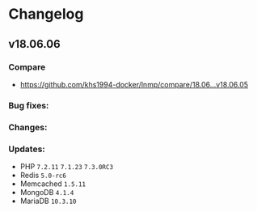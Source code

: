 # Changelog

## v18.06.06

### Compare

* https://github.com/khs1994-docker/lnmp/compare/18.06...v18.06.05

### Bug fixes:

### Changes:

### Updates:

* PHP `7.2.11` `7.1.23` `7.3.0RC3`
* Redis `5.0-rc6`
* Memcached `1.5.11`
* MongoDB `4.1.4`
* MariaDB `10.3.10`
